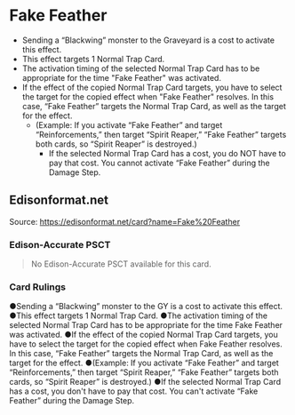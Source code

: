 # Fake Feather

*   Sending a “Blackwing” monster to the Graveyard is a cost to activate this effect.
*   This effect targets 1 Normal Trap Card.
*   The activation timing of the selected Normal Trap Card has to be appropriate for the time "Fake Feather" was activated.
*   If the effect of the copied Normal Trap Card targets, you have to select the target for the copied effect when "Fake Feather" resolves. In this case, “Fake Feather” targets the Normal Trap Card, as well as the target for the effect.
    *   (Example: If you activate “Fake Feather” and target “Reinforcements,” then target “Spirit Reaper,” “Fake Feather” targets both cards, so “Spirit Reaper” is destroyed.)
        *   If the selected Normal Trap Card has a cost, you do NOT have to pay that cost. You cannot activate “Fake Feather” during the Damage Step.

## Edisonformat.net

Source: https://edisonformat.net/card?name=Fake%20Feather

### Edison-Accurate PSCT

> No Edison-Accurate PSCT available for this card.

### Card Rulings

●Sending a “Blackwing” monster to the GY is a cost to activate this effect.
●This effect targets 1 Normal Trap Card.
●The activation timing of the selected Normal Trap Card has to be appropriate for the time Fake Feather was activated.
●If the effect of the copied Normal Trap Card targets, you have to select the target for the copied effect when Fake Feather resolves. In this case, “Fake Feather” targets the Normal Trap Card, as well as the target for the effect.
●(Example: If you activate “Fake Feather” and target “Reinforcements,” then target “Spirit Reaper,” “Fake Feather” targets both cards, so “Spirit Reaper” is destroyed.)
●If the selected Normal Trap Card has a cost, you don't have to pay that cost. You can't activate “Fake Feather” during the Damage Step.
            